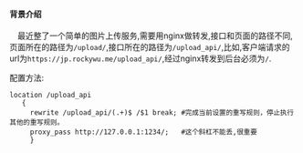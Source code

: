 #### 背景介绍

&emsp;最近整了一个简单的图片上传服务,需要用nginx做转发,接口和页面的路径不同,页面所在的路径为`/upload/`,接口所在的路径为`/upload_api/`,比如,客户端请求的url为`https://jp.rockywu.me/upload_api/`,经过nginx转发到后台必须为`/`.

配置方法:

```
location /upload_api
   {
     rewrite /upload_api/(.+)$ /$1 break; #完成当前设置的重写规则，停止执行其他的重写规则。
     proxy_pass http://127.0.0.1:1234/;   #这个斜杠不能丢,很重要
     }

```
